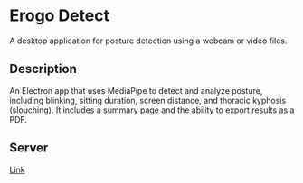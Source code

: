 # Erogo Detect
A desktop application for posture detection using a webcam or video files.

## Description
An Electron app that uses MediaPipe to detect and analyze posture, including blinking, sitting duration, screen distance, and thoracic kyphosis (slouching). It includes a summary page and the ability to export results as a PDF.

## Server
<a href="https://github.com/ErgoDetect/sit-detect-api">Link</a>
